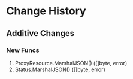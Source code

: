 # Change History

## Additive Changes

### New Funcs

1. ProxyResource.MarshalJSON() ([]byte, error)
1. Status.MarshalJSON() ([]byte, error)
